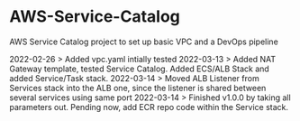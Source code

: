 # AWS-Service-Catalog
AWS Service Catalog project to set up basic VPC and a DevOps pipeline

2022-02-26 > Added vpc.yaml intially tested
2022-03-13 > Added NAT Gateway template, tested Service Catalog. Added ECS/ALB Stack and added Service/Task stack.
2022-03-14 > Moved ALB Listener from Services stack into the ALB one, since the listener is shared between several services using same port
2022-03-14 > Finished v1.0.0 by taking all parameters out. Pending now, add ECR repo code within the Service stack.
